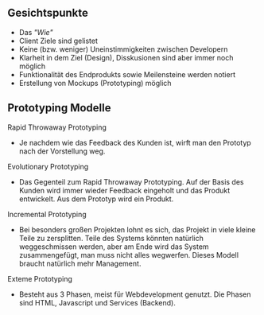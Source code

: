 ## Gesichtspunkte
- Das *"Wie"*
- Client Ziele sind gelistet
- Keine (bzw. weniger) Uneinstimmigkeiten zwischen Developern
- Klarheit in dem Ziel (Design), Disskusionen sind aber immer noch möglich
- Funktionalität des Endprodukts sowie Meilensteine werden notiert
- Erstellung von Mockups (Prototyping) möglich

## Prototyping Modelle
Rapid Throwaway Prototyping
- Je nachdem wie das Feedback des Kunden ist, wirft man den Prototyp nach der Vorstellung weg.

Evolutionary Prototyping
- Das Gegenteil zum Rapid Throwaway Prototyping. Auf der Basis des Kunden wird immer wieder Feedback eingeholt und das Produkt entwickelt. Aus dem Prototyp wird ein Produkt.

Incremental Prototyping
- Bei besonders großen Projekten lohnt es sich, das Projekt in viele kleine Teile zu zersplitten. Teile des Systems könnten natürlich weggeschmissen werden, aber am Ende wird das System zusammengefügt, man muss nicht alles wegwerfen. Dieses Modell braucht natürlich mehr Management.

Exteme Prototyping
- Besteht aus 3 Phasen, meist für Webdevelopment genutzt. Die Phasen sind HTML, Javascript und Services (Backend).

